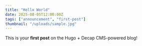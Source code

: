 ```yaml
---
title: "Hello World"
date: 2025-08-05T12:00:00Z
tags: ["announcement", "first-post"]
thumbnail: "/uploads/sample.jpg"
---
```


This is your **first post** on the Hugo + Decap CMS-powered blog!
